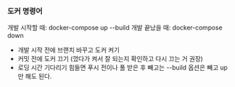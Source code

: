 ### 도커 명령어

개발 시작할 때: docker-compose up --build
개발 끝났을 때: docker-compose down

- 개발 시작 전에 브랜치 바꾸고 도커 켜기
- 커밋 전에 도커 끄기 (껐다가 켜서 잘 되는지 확인하고 다시 끄는 거 권장)
- 로딩 시간 기다리기 힘들면 푸시 전이나 풀 받은 후 빼고는 --build 옵션은 빼고 up만 해도 된다.
